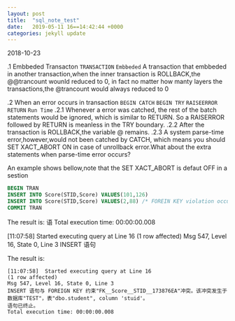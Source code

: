 ```yaml
---
layout: post
title:  "sql_note_test"
date:   2019-05-11 16==14:42:44 +0000
categories: jekyll update
---
```

2018-10-23

.1 Embbeded Transacton `TRANSACTION` `Embbeded`
A transaction that embbeded in another transaction,when the inner transaction is ROLLBACK,the @@trancount wounld reduced to 0, in fact no matter how manty layers the transactions,the @trancount would always reduced to 0

.2 When an error occurs in transaction `BEGIN CATCH` `BEGIN TRY` `RAISEERROR` `RETURN` `Run Time`
.2.1 Whenever a error was catched, the rest of the batch statements would be ignored, which is similar to RETURN. So a RAISERROR followed by RETURN is meanless in the TRY boundary.
.2.2 After the transaction is ROLLBACK,the variable @ remains.
.2.3 A system parse-time error,however,would not been catched by CATCH, which means you should SET XACT_ABORT ON in case of unrollback error.What about the extra statements when parse-time error occurs? 

An example shows bellow,note that the SET XACT_ABORT is defaut OFF in a sestion
```SQL
BEGIN TRAN
INSERT INTO Score(STID,Score) VALUES(101,126)
INSERT INTO Score(STID,Score) VALUES(2,88) /* FOREIN KEY violation occurs here */
COMMIT TRAN
```

The result is:
语
Total execution time: 00:00:00.008

[11:07:58]	Started executing query at Line 16
    (1 row affected) 
    Msg 547, Level 16, State 0, Line 3
    INSERT 语句

The result is:

    [11:07:58]	Started executing query at Line 16
    (1 row affected) 
    Msg 547, Level 16, State 0, Line 3
    INSERT 语句与 FOREIGN KEY 约束"FK__Score__STID__173876EA"冲突。该冲突发生于数据库"TEST"，表"dbo.student", column 'stuid'。
    语句已终止。 
    Total execution time: 00:00:00.008
